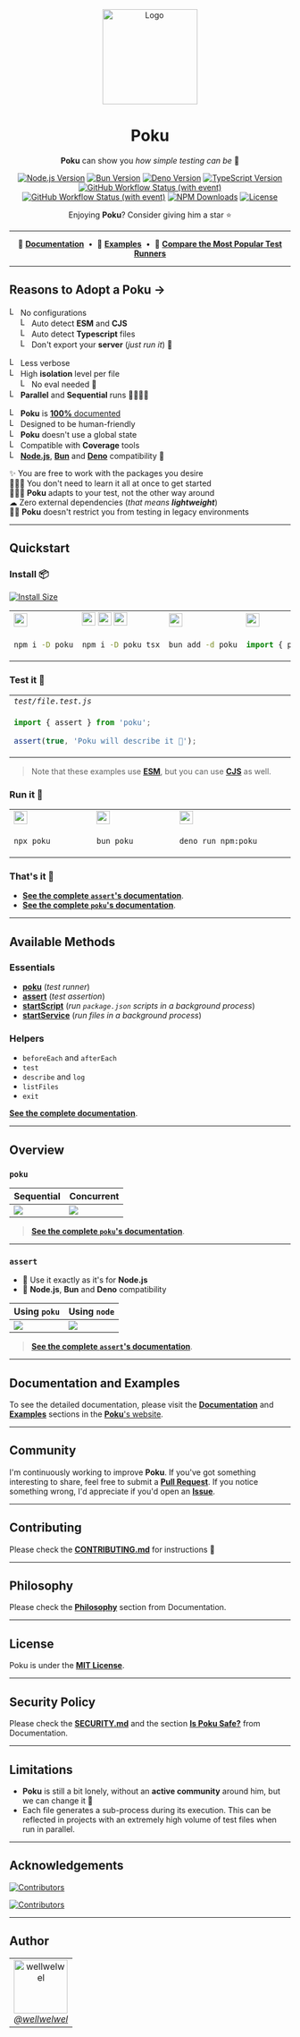 [node-version-url]: https://github.com/nodejs/node
[node-version-image]: https://img.shields.io/badge/Node.js->=%206.0.0-badc58
[bun-version-url]: https://github.com/oven-sh/bun
[bun-version-image]: https://img.shields.io/badge/Bun->=%200.5.3-f471b5
[deno-version-url]: https://github.com/denoland/deno
[deno-version-image]: https://img.shields.io/badge/Deno->=%201.30.0-70ffaf
[typescript-url]: https://github.com/microsoft/TypeScript
[typescript-version-image]: https://img.shields.io/badge/TypeScript->=%204.7.2-3077c6
[ci-url]: https://github.com/wellwelwel/poku/actions/workflows/ci.yml?query=branch%3Amain
[ci-image]: https://img.shields.io/github/actions/workflow/status/wellwelwel/poku/ci.yml?event=push&style=flat&label=CI&branch=main
[ql-url]: https://github.com/wellwelwel/poku/actions/workflows/codeql.yml?query=branch%3Amain
[ql-image]: https://img.shields.io/github/actions/workflow/status/wellwelwel/poku/ci-codeql.yml?event=push&style=flat&label=Code%20QL&branch=main
[license-url]: https://github.com/wellwelwel/poku/blob/main/LICENSE
[license-image]: https://img.shields.io/npm/l/poku.svg?maxAge=2592000&color=9c88ff&label=License
[downloads-image]: https://img.shields.io/npm/dt/poku.svg?&color=FFC312&label=Downloads
[downloads-url]: https://npmjs.org/package/poku

<div align="center">
<img width="170" height="170" alt="Logo" src="https://raw.githubusercontent.com/wellwelwel/poku/main/.github/assets/readme/poku.svg">

# Poku

**Poku** can show you _how simple testing can be_ 🌱

[![Node.js Version][node-version-image]][node-version-url]
[![Bun Version][bun-version-image]][bun-version-url]
[![Deno Version][deno-version-image]][deno-version-url]
[![TypeScript Version][typescript-version-image]][typescript-url]<br />
[![GitHub Workflow Status (with event)][ci-image]][ci-url]
[![GitHub Workflow Status (with event)][ql-image]][ql-url]
[![NPM Downloads][downloads-image]][downloads-url]
[![License][license-image]][license-url]

Enjoying **Poku**? Consider giving him a star ⭐️

</div>

---

<div align="center">

🐷 [**Documentation**](https://poku.io)<span>&nbsp;&nbsp;•&nbsp;&nbsp;</span>🧪 [**Examples**](https://poku.io/docs/category/examples)<span>&nbsp;&nbsp;•&nbsp;&nbsp;</span>🔬 [**Compare the Most Popular Test Runners**](https://poku.io/docs/comparing)

</div>

---

## Reasons to Adopt a Poku →

<img width="16" height="16" alt="Logo" src=".github/assets/readme/check.svg"> No configurations<br />
<span>&nbsp;&nbsp;&nbsp;&nbsp;&nbsp;</span><img width="16" height="16" alt="Logo" src=".github/assets/readme/check.svg"> Auto detect **ESM** and **CJS**<br />
<span>&nbsp;&nbsp;&nbsp;&nbsp;&nbsp;</span><img width="16" height="16" alt="Logo" src=".github/assets/readme/check.svg"> Auto detect **Typescript** files<br />
<span>&nbsp;&nbsp;&nbsp;&nbsp;&nbsp;</span><img width="16" height="16" alt="Logo" src=".github/assets/readme/check.svg"> Don't export your **server** (_just run it_) 🚀<br />

<img width="16" height="16" alt="Logo" src=".github/assets/readme/check.svg"> Less verbose<br />
<img width="16" height="16" alt="Logo" src=".github/assets/readme/check.svg"> High **isolation** level per file<br />
<span>&nbsp;&nbsp;&nbsp;&nbsp;&nbsp;</span><img width="16" height="16" alt="Logo" src=".github/assets/readme/check.svg"> No eval needed 🔐<br />
<img width="16" height="16" alt="Logo" src=".github/assets/readme/check.svg"> **Parallel** and **Sequential** runs 🏃🏽🏃🏻<br />

<img width="16" height="16" alt="Logo" src=".github/assets/readme/check.svg"> **Poku** is [**100%** documented](https://poku.io/docs)<br />
<img width="16" height="16" alt="Logo" src=".github/assets/readme/check.svg"> Designed to be human-friendly<br />
<img width="16" height="16" alt="Logo" src=".github/assets/readme/check.svg"> **Poku** doesn't use a global state<br />
<img width="16" height="16" alt="Logo" src=".github/assets/readme/check.svg"> Compatible with **Coverage** tools<br />
<img width="16" height="16" alt="Logo" src=".github/assets/readme/check.svg"> [**Node.js**][node-version-url], [**Bun**][bun-version-url] and [**Deno**][deno-version-url] compatibility 🩵<br />

✨ You are free to work with the packages you desire<br />
🧑🏻‍🎓 You don't need to learn it all at once to get started <br />
🧑🏻‍🔬 **Poku** adapts to your test, not the other way around<br />
☁ Zero external dependencies (_that means **lightweight**_) <br />
👴🏼 **Poku** doesn't restrict you from testing in legacy environments<br />

---

## Quickstart

### Install 📦

[![Install Size](https://packagephobia.com/badge?p=poku)](https://packagephobia.com/result?p=poku)

<table>
<tr>
<td><img src="https://raw.githubusercontent.com/wellwelwel/poku/main/.github/assets/readme/node-js.svg" width="24" /></td>
<td><img src="https://raw.githubusercontent.com/wellwelwel/poku/main/.github/assets/readme/node-js.svg" width="24" /> <img src="https://raw.githubusercontent.com/wellwelwel/poku/main/.github/assets/readme/plus.svg" width="24" /> <img src="https://raw.githubusercontent.com/wellwelwel/poku/main/.github/assets/readme/typescript.svg" width="24" /></td>
<td><img src="https://raw.githubusercontent.com/wellwelwel/poku/main/.github/assets/readme/bun.svg" width="24" /></td>
<td><img src="https://raw.githubusercontent.com/wellwelwel/poku/main/.github/assets/readme/deno.svg" width="24" /></td>
</tr>
<tr>
<td width="400">

```bash
npm i -D poku
```

</td>
<td width="400">

```bash
npm i -D poku tsx
```

</td>
<td width="400">

```bash
bun add -d poku
```

</td>
<td width="400">

```ts
import { poku } from 'npm:poku';
```

</td>
</tr>
</table>

### Test it 🔬

<table>
<tr>
<td>
<em><code>test/file.test.js</code></em>
</td>
</tr>
<tr>
<td width="1200">

```ts
import { assert } from 'poku';

assert(true, 'Poku will describe it 🐷');
```

</td>
</tr>
</table>

> Note that these examples use [**ESM**](https://poku.io/docs/examples/cjs-esm), but you can use [**CJS**](https://poku.io/docs/examples/cjs-esm) as well.

### Run it 🚀

<table>
<tr>
<td><img src="https://raw.githubusercontent.com/wellwelwel/poku/main/.github/assets/readme/node-js.svg" width="24" /></td>
<td><img src="https://raw.githubusercontent.com/wellwelwel/poku/main/.github/assets/readme/bun.svg" width="24" /></td>
<td><img src="https://raw.githubusercontent.com/wellwelwel/poku/main/.github/assets/readme/deno.svg" width="24" /></td>
</tr>
<tr>
<td width="400">

```bash
npx poku
```

</td>
<td width="400">

```bash
bun poku
```

</td>
<td width="400">

```bash
deno run npm:poku
```

</td>
</tr>
</table>

### That's it 🎉

- [**See the complete `assert`'s documentation**](https://poku.io/docs/documentation/assert).
- [**See the complete `poku`'s documentation**](https://poku.io/docs/category/poku).

---

## Available Methods

### Essentials

- [**poku**](https://poku.io/docs/category/poku) (_test runner_)
- [**assert**](https://poku.io/docs/documentation/assert) (_test assertion_)
- [**startScript**](https://poku.io/docs/documentation/startScript) (_run `package.json` scripts in a background process_)
- [**startService**](https://poku.io/docs/documentation/startService) (_run files in a background process_)

### Helpers

- `beforeEach` and `afterEach`
- `test`
- `describe` and `log`
- `listFiles`
- `exit`

[**See the complete documentation**](https://poku.io/docs).

---

## Overview

### `poku`

| Sequential                                                                                                | Concurrent                                                                                              |
| --------------------------------------------------------------------------------------------------------- | ------------------------------------------------------------------------------------------------------- |
| <img src="https://raw.githubusercontent.com/wellwelwel/poku/main/.github/assets/readme/sequential.png" /> | <img src="https://raw.githubusercontent.com/wellwelwel/poku/main/.github/assets/readme/parallel.png" /> |

> [**See the complete `poku`'s documentation**](https://poku.io/docs/category/poku).

---

### `assert`

- 💚 Use it exactly as it's for **Node.js**
- 🐷 **Node.js**, **Bun** and **Deno** compatibility

| Using `poku`                                                                                               | Using `node`                                                                                               |
| ---------------------------------------------------------------------------------------------------------- | ---------------------------------------------------------------------------------------------------------- |
| <img src="https://raw.githubusercontent.com/wellwelwel/poku/main/.github/assets/readme/assert-poku.png" /> | <img src="https://raw.githubusercontent.com/wellwelwel/poku/main/.github/assets/readme/assert-node.png" /> |

> [**See the complete `assert`'s documentation**](https://poku.io/docs/documentation/assert).

---

## Documentation and Examples

To see the detailed documentation, please visit the [**Documentation**](https://poku.io/docs/category/documentation) and [**Examples**](https://poku.io/docs/category/examples) sections in the [**Poku**'s website](https://poku.io).

---

## Community

I'm continuously working to improve **Poku**. If you've got something interesting to share, feel free to submit a [**Pull Request**](https://github.com/wellwelwel/poku/compare). If you notice something wrong, I'd appreciate if you'd open an [**Issue**](https://github.com/wellwelwel/poku/issues/new).

---

## Contributing

Please check the [**CONTRIBUTING.md**](./CONTRIBUTING.md) for instructions 🚀

---

## Philosophy

Please check the [**Philosophy**](https://poku.io/docs/philosophy) section from Documentation.

---

## License

Poku is under the [**MIT License**](./LICENSE).

---

## Security Policy

Please check the [**SECURITY.md**](./SECURITY.md) and the section [**Is Poku Safe?**](https://poku.io/docs/security) from Documentation.

---

## Limitations

- **Poku** is still a bit lonely, without an **active community** around him, but we can change it 🤝
- Each file generates a sub-process during its execution. This can be reflected in projects with an extremely high volume of test files when run in parallel.

---

## Acknowledgements

[![Contributors](https://img.shields.io/github/contributors/wellwelwel/poku)](https://github.com/wellwelwel/poku/graphs/contributors)

[![Contributors](https://opencollective.com/poku/contributors.svg?width=890&button=false)](https://github.com/wellwelwel/poku/graphs/contributors)

---

## Author

<a href="https://github.com/wellwelwel">
<table>
  <tr>
    <td align="center">
        <img src="https://avatars.githubusercontent.com/u/46850407" alt="wellwelwel" width=96><br>
        <em>@wellwelwel</em>
    </td>
  </tr>
</table>
</a>
